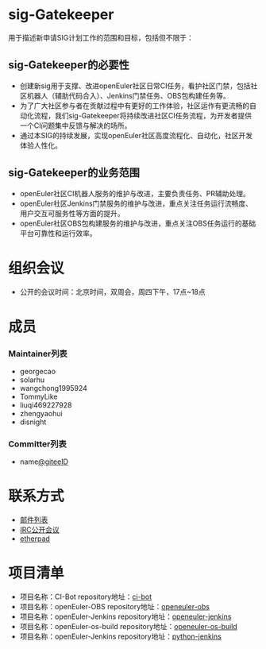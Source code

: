 # sig-Gatekeeper

用于描述新申请SIG计划工作的范围和目标，包括但不限于：

## sig-Gatekeeper的必要性
- 创建新sig用于支撑、改进openEuler社区日常CI任务，看护社区门禁，包括社区机器人（辅助代码合入）、Jenkins门禁任务、OBS包构建任务等。  
- 为了广大社区参与者在贡献过程中有更好的工作体验，社区运作有更流畅的自动化流程，我们sig-Gatekeeper将持续改进社区CI任务流程，为开发者提供一个CI问题集中反馈与解决的场所。  
- 通过本SIG的持续发展，实现openEuler社区高度流程化、自动化，社区开发体验人性化。
## sig-Gatekeeper的业务范围
- openEuler社区CI机器人服务的维护与改进，主要负责任务、PR辅助处理。
- openEuler社区Jenkins门禁服务的维护与改进，重点关注任务运行流畅度、用户交互可服务性等方面的提升。
- openEuler社区OBS包构建服务的维护与改进，重点关注OBS任务运行的基础平台可靠性和运行效率。

# 组织会议

- 公开的会议时间：北京时间，双周会，周四下午，17点~18点

# 成员

### Maintainer列表
- georgecao
- solarhu
- wangchong1995924
- TommyLike
- liuqi469227928
- zhengyaohui
- disnight

### Committer列表
- name[@giteeID](giteeID链接)

# 联系方式
- [邮件列表](gatekeeper@openeuler.org)
- [IRC公开会议]()
- [etherpad](https://etherpad.openeuler.org/p/sig-gatekeeper)

# 项目清单
- 项目名称：CI-Bot
  repository地址：[ci-bot](https://gitee.com/openeuler/ci-bot)
- 项目名称：openEuler-OBS
  repository地址：[openeuler-obs](https://gitee.com/openeuler/openeuler-obs)
- 项目名称：openEuler-Jenkins
  repository地址：[openeuler-jenkins](https://gitee.com/openeuler/openeuler-jenkins)
- 项目名称：openEuler-os-build
  repository地址：[openeuler-os-build](https://gitee.com/openeuler/openeuler-os-build)
- 项目名称：openEuler-Jenkins
  repository地址：[python-jenkins](https://gitee.com/src-openeuler/python-jenkins)
